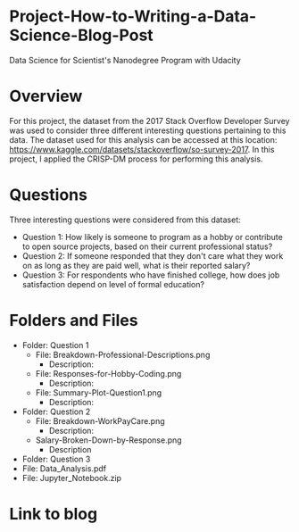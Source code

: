 # Project-How-to-Writing-a-Data-Science-Blog-Post
Data Science for Scientist's Nanodegree Program with Udacity

# Overview
For this project, the dataset from the 2017 Stack Overflow Developer Survey was used to consider three different interesting questions pertaining to this data. The dataset used for this analysis can be accessed at this location: https://www.kaggle.com/datasets/stackoverflow/so-survey-2017. In this project, I applied the CRISP-DM process for performing this analysis.

# Questions
Three interesting questions were considered from this dataset:
- Question 1: How likely is someone to program as a hobby or contribute to open source projects, based on their current professional status?
- Question 2: If someone responded that they don't care what they work on as long as they are paid well, what is their reported salary?
- Question 3: For respondents who have finished college, how does job satisfaction depend on level of formal education?

# Folders and Files
- Folder: Question 1
    * File: Breakdown-Professional-Descriptions.png
         * Description:
    * File: Responses-for-Hobby-Coding.png
         * Description:
    * File: Summary-Plot-Question1.png
         * Description:
- Folder: Question 2
    * File: Breakdown-WorkPayCare.png
         * Description:
    * Salary-Broken-Down-by-Response.png
         * Description
- Folder: Question 3
- File: Data_Analysis.pdf
- File: Jupyter_Notebook.zip

# Link to blog
